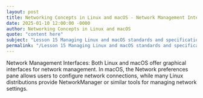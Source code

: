 ```yaml
---
layout: post
title: Networking Concepts in Linux and macOS - Network Management Interfaces
date: 2025-01-10 12:00:00 -0000
author: Networking Concepts in Linux and macOS
quote: "content here"
subject: "Lesson 15 Managing Linux and macOS standards and specifications"
permalink: "/Lesson 15 Managing Linux and macOS standards and specifications/Networking Concepts in Linux and macOS/Networking Concepts in Linux and macOS - Network Management Interfaces"
---
```


Network Management Interfaces: Both Linux and macOS offer graphical interfaces for network management. In macOS, the Network preferences pane allows users to configure network connections, while many Linux distributions provide NetworkManager or similar tools for managing network settings.
